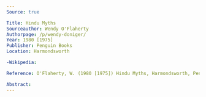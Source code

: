 ```yaml
---
Source: true

Title: Hindu Myths
Sourceauthor: Wendy O'Flaherty
Authorpage: /p/wendy-doniger/
Year: 1980 [1975]
Publisher: Penguin Books
Location: Harmondsworth

-Wikipedia:

Reference: O'Flaherty, W. (1980 [1975]) Hindu Myths, Harmondsworth, Penguin Books.

Abstract: 
---
```

